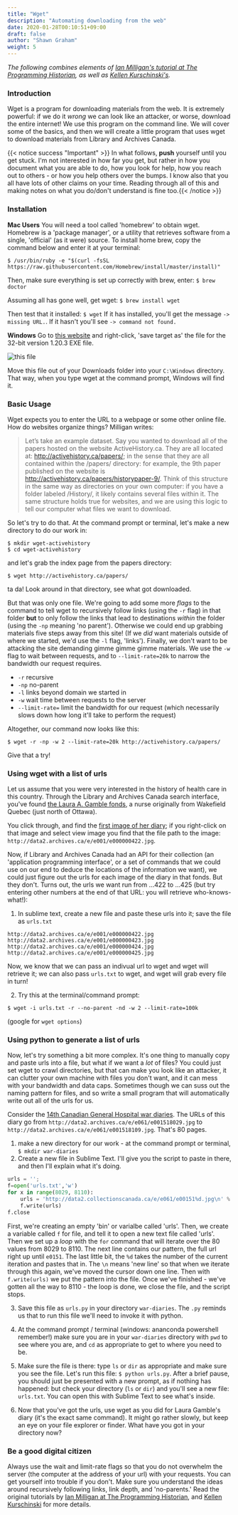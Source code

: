 ```yaml
---
title: "Wget"
description: "Automating downloading from the web"
date: 2020-01-28T00:10:51+09:00
draft: false
author: "Shawn Graham"
weight: 5
---
```


_The following combines elements of [Ian Milligan's tutorial at The Programming Historian](https://programminghistorian.org/en/lessons/automated-downloading-with-wget), as well as [Kellen Kurschinski's](https://programminghistorian.org/en/lessons/applied-archival-downloading-with-wget)._

### Introduction

Wget is a program for downloading materials from the web. It is extremely powerful: if we do it _wrong_ we can look like an attacker, or worse, download the entire internet! We use this program on the command line. We will cover some of the basics, and then we will create a little program that uses wget to download materials from Library and Archives Canada.  

{{< notice success "Important" >}} In what follows, **push** yourself until you get stuck. I'm not interested in how far you get, but rather in how you document what you are able to do, how you look for help, how you reach out to others - or how you help others over the bumps. I know also that you all have lots of other claims on your time. Reading through all of this and making notes on what you do/don't understand is fine too.{{< /notice >}}

### Installation

**Mac Users**
You will need a tool called 'homebrew' to obtain wget. Homebrew is a 'package manager', or a utility that retrieves software from a single, 'official' (as it were) source. To install home brew, copy the command below and enter it at your terminal:

```
$ /usr/bin/ruby -e "$(curl -fsSL https://raw.githubusercontent.com/Homebrew/install/master/install)"
```

Then, make sure everything is set up correctly with brew, enter: `$ brew doctor`

Assuming all has gone well, get wget: `$ brew install wget`

Then test that it installed: `$ wget` If it has installed, you'll get the message `-> missing URL.`. If it hasn't you'll see `-> command not found.`

**Windows**
Go to [this website](https://eternallybored.org/misc/wget/) and right-click, 'save target as' the file for the 32-bit version 1.20.3 EXE file.

![this file](/images/wget/wget-exe.png)

Move this file out of your Downloads folder into your `C:\Windows` directory. That way, when you type wget at the command prompt, Windows will find it.

### Basic Usage

Wget expects you to enter the URL to a webpage or some other online file. How do websites organize things? Milligan writes:

> Let’s take an example dataset. Say you wanted to download all of the papers hosted on the website ActiveHistory.ca. They are all located at: http://activehistory.ca/papers/; in the sense that they are all contained within the /papers/ directory: for example, the 9th paper published on the website is http://activehistory.ca/papers/historypaper-9/. Think of this structure in the same way as directories on your own computer: if you have a folder labeled /History/, it likely contains several files within it. The same structure holds true for websites, and we are using this logic to tell our computer what files we want to download.

So let's try to do that. At the command prompt or terminal, let's make a new directory to do our work in:

```
$ mkdir wget-activehistory
$ cd wget-activehistory
```
and let's grab the index page from the papers directory:

`$ wget http://activehistory.ca/papers/`

ta da! Look around in that directory, see what got downloaded.

But that was only one file. We're going to add some more _flags_ to the command to tell wget to recursively follow links (using the `-r` flag) in that folder **but** to only follow the links that lead to destinations _within_ the folder (using the `-np` meaning 'no parent'). Otherwise we could end up grabbing materials five steps away from this site! (If we _did_ want materials outside of where we started, we'd use the `-l` flag, 'links'). Finally, we don't want to be attacking the site demanding gimme gimme gimme materials. We use the `-w` flag to wait between requests, and to `--limit-rate=20k` to narrow the bandwidth our request requires.

+ `-r` recursive
+ `-np` no-parent
+ `-l` links beyond domain we started in
+ `-w` wait time between requests to the server
+ `--limit-rate=` limit the bandwidth for our request (which necessarily slows down how long it'll take to perform the request)

Altogether, our command now looks like this:

`$ wget -r -np -w 2 --limit-rate=20k http://activehistory.ca/papers/`

Give that a try!

### Using wget with a list of urls

Let us assume that you were very interested in the history of health care in this country. Through the Library and Archives Canada search interface, you've found [the Laura A. Gamble fonds](http://collectionscanada.gc.ca/pam_archives/index.php?fuseaction=genitem.displayItem&lang=eng&rec_nbr=2005110&rec_nbr_list=3366167,3203123,2005097,2005100,2005101,2005099,2005096,2005110,2005108,2005106), a nurse originally from Wakefield Quebec (just north of Ottawa).

You click through, and find the [first image of her diary](http://collectionscanada.gc.ca/pam_archives/index.php?fuseaction=genitem.displayEcopies&lang=eng&rec_nbr=98246&rec_nbr_list=1883093,5030348,212367,122166,98246&title=Laura+A.+Gamble+fonds+%5Btextual+record%2C+graphic+material%5D.+&ecopy=e000000422); if you right-click on that image and select view image you find that the file path to the image: `http://data2.archives.ca/e/e001/e000000422.jpg`.

Now, if Library and Archives Canada had an API for their collection (an 'application programming interface', or a set of commands that we could use on our end to deduce the locations of the information we want), we could just figure out the urls for each image of the diary in that fonds. But they don't. Turns out, the urls we want run from ...422 to ...425 (but try entering other numbers at the end of that URL: you will retrieve who-knows-what!):

1. In sublime text, create a new file and paste these urls into it; save the file as `urls.txt`

```
http://data2.archives.ca/e/e001/e000000422.jpg
http://data2.archives.ca/e/e001/e000000423.jpg
http://data2.archives.ca/e/e001/e000000424.jpg
http://data2.archives.ca/e/e001/e000000425.jpg
```

Now, we know that we can pass an indivual url to wget and wget will retrieve it; we can also pass `urls.txt` to wget, and wget will grab every file in turn!

2. Try this at the terminal/command prompt:

`$ wget -i urls.txt -r --no-parent -nd -w 2 --limit-rate=100k`

(google for `wget options`)

### Using python to generate a list of urls
Now, let's try something a bit more complex. It's one thing to manually copy and paste urls into a file, but what if we want a _lot_ of files? You could just set wget to crawl directories, but that can make you look like an attacker, it can clutter your own machine with files you don't want, and it can mess with your bandwidth and data caps. Sometimes though we can suss out the naming pattern for files, and so write a small program that will automatically write out all of the urls for us.

Consider the [14th Canadian General Hospital war diaries](http://collectionscanada.gc.ca/pam_archives/index.php?fuseaction=genitem.displayItem&lang=eng&rec_nbr=2005110&rec_nbr_list=3366167,3203123,2005097,2005100,2005101,2005099,2005096,2005110,2005108,2005106). The URLs of this diary go from `http://data2.archives.ca/e/e061/e001518029.jpg` to `http://data2.archives.ca/e/e061/e001518109.jpg`. That's 80 pages.

1. make a new directory for our work - at the command prompt or terminal, `$ mkdir war-diaries`
2. Create a new file in Sublime Text. I'll give you the script to paste in there, and then I'll explain what it's doing.

```python
urls = '';
f=open('urls.txt','w')
for x in range(8029, 8110):
    urls = 'http://data2.collectionscanada.ca/e/e061/e00151%d.jpg\n' % (x)
    f.write(urls)
f.close
```

First, we're creating an empty 'bin' or varialbe called 'urls'. Then, we create a variable called `f` for file, and tell it to open a new text file called 'urls'. Then we set up a _loop_ with the `for` command that will iterate over the 80 values from 8029 to 8110. The next line contains our pattern, the full url right up until `e0151`. The last little bit, the `%d` takes the number of the current iteration and pastes that in. The `\n` means 'new line' so that when we iterate through this again, we've moved the cursor down one line. Then with `f.write(urls)` we put the pattern into the file. Once we've finished - we've gotten all the way to 8110 - the loop is done, we close the file, and the script stops.

3. Save this file as `urls.py` in your directory `war-diaries`. The `.py` reminds us that to run this file we'll need to invoke it with python.

4. At the command prompt / terminal (windows: ananconda powershell remember!) make sure you are in your `war-diaries` directory with `pwd` to see where you are, and `cd` as appropriate to get to where you need to be.

5. Make sure the file is there: type `ls` or `dir` as appropriate and make sure you see the file. Let's run this file: `$ python urls.py`. After a brief pause, you should just be presented with a new prompt, as if nothing has happened: but check your directory (`ls` or `dir`) and you'll see a new file: `urls.txt`. You can open this with Sublime Text to see what's inside.

6. Now that you've got the urls, use wget as you did for Laura Gamble's diary (it's the exact same command). It might go rather slowly, but keep an eye on your file explorer or finder. What have you got in your directory now?

### Be a good digital citizen

Always use the wait and limit-rate flags so that you do not overwhelm the server (the computer at the address of your url) with your requests. You can get yourself into trouble if you don't. Make sure you understand the ideas around recursively following links, link depth, and 'no-parents.' Read the original tutorials by [Ian Milligan at The Programming Historian](https://programminghistorian.org/en/lessons/automated-downloading-with-wget), and [Kellen Kurschinski](https://programminghistorian.org/en/lessons/applied-archival-downloading-with-wget) for more details.
